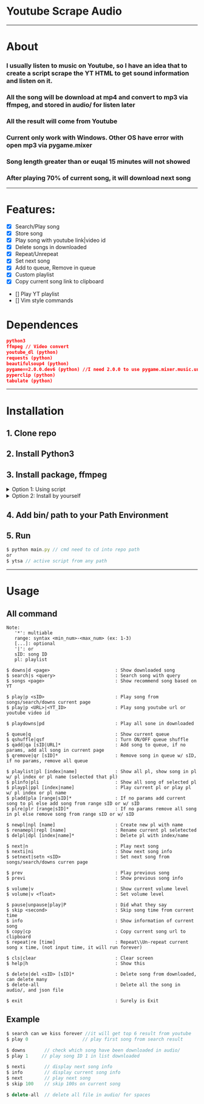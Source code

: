 # **Youtube Scrape Audio**

<hr>

# About
### I usually listen to music on Youtube, so I have an idea that to create a script scrape the YT HTML to get sound information and listen on it.
### All the song will be download at mp4 and convert to mp3 via ffmpeg, and stored in audio/ for listen later
### All the result will come from Youtube
### Current only work with Windows. Other OS have error with open mp3 via pygame.mixer
### Song length greater than or euqal 15 minutes will not showed
### After playing 70% of current song, it will download next song
<hr>

# Features:
- [x] Search/Play song
- [x] Store song
- [x] Play song with youtube link|video id
- [x] Delete songs in downloaded
- [x] Repeat/Unrepeat
- [x] Set next song
- [x] Add to queue, Remove in queue
- [x] Custom playlist
- [x] Copy current song link to clipboard
- [] Play YT playlist
- [] Vim style commands

# Dependences
```json
python3
ffmpeg // Video convert
youtube_dl (python)
requests (python)
beautifulsoup4 (python)
pygame==2.0.0.dev6 (python) //I need 2.0.0 to use pygame.mixer.music.unload()
pyperclip (python)
tabulate (python)
```
<hr>

# Installation

## 1. Clone repo
## 2. Install Python3

## 3. Install package, ffmpeg
<details>
    <summary>Option 1: Using script</summary>
<p>

## - Double-click `install.bat`
```js
This script will do:
    - Extract ffmpeg in bin/ base on your OS 32bit or 64bit
    - Create virtualenv (optional)
    - Install python package
```

</p>
</details>

<details>
    <summary>Option 2: Install by yourself</summary>
<p>

```js
// This is optional
use 'virtualenv' for easy delete later
$ pip install virtualenv
// Go to repo folder
// Create a virtual enviroment for python with name 'env'
$ virtualenv env
// active virtualenv
$ env\Script\activate
// If you command promt show (env) on the first, it worker
// Example: 
$ (env) D:\project\youtube-scrape-audio> _
```
## - Install python package
```js
$ pip install -r requirements.txt
``` 
## - Extract ffmpeg in bin/
```js
Choose which version base on your OS 32/64bit
Then extract it
```

</p>
</details>

## 4. Add bin/ path to your Path Environment

## 5. Run
```js
$ python main.py // cmd need to cd into repo path
or
$ ytsa // active script from any path
```

<hr>

# Usage
## All command
```
Note:
   '*': multiable
   range: syntax <min_num>-<max_num> (ex: 1-3)
   [...]: optional
   '|': or
   sID: song ID
   pl: playlist

$ downs|d <page>                        : Show downloaded song
$ search|s <query>                      : Search song with query
$ songs <page>                          : Show recommend song based on YT

$ play|p <sID>                          : Play song from songs/search/downs current page
$ play|p <URL>|<YT_ID>                  : Play song youtube url or youtube video id

$ playdowns|pd                          : Play all sone in downloaded

$ queue|q                               : Show current queue
$ qshuffle|qsf                          : Turn ON/OFF queue shuffle
$ qadd|qa [sID|URL]*                    : Add song to queue, if no params, add all song in current page
$ qremove|qr [sID]*                     : Remove song in queue w/ sID, if no params, remove all queue

$ playlist|pl [index|name]              : Show all pl, show song in pl w/ pl index or pl name (selected that pl)
$ plinfo|pli                            : Show all song of selected pl
$ playpl|ppl [index|name]               : Play current pl or play pl w/ pl index or pl name
$ pladd|pla [range|sID]*                : If no params add current song to pl else add song from range sID or w/ sID
$ plre|plr [range|sID]*                 : If no params remove all song in pl else remove song from range sID or w/ sID

$ newpl|npl [name]                      : Create new pl with name
$ renamepl|repl [name]                  : Rename current pl seletected
$ delpl|dpl [index|name]*               : Delete pl with index/name

$ next|n                                : Play next song
$ nexti|ni                              : Show next song info
$ setnext|setn <sID>                    : Set next song from songs/search/downs curren page

$ prev                                  : Play previous song
$ previ                                 : Show previous song info

$ volume|v                              : Show current volume level
$ volume|v <float>                      : Set volume level

$ pause|unpause|play|P                  : Did what they say
$ skip <second>                         : Skip song time from current time
$ info                                  : Show information of current song
$ copy|cp                               : Copy current song url to clipboard
$ repeat|re [time]                      : Repeat\\Un-repeat current song x time, (not input time, it will run forever)

$ cls|clear                             : Clear screen
$ help|h                                : Show this

$ delete|del <sID> [sID]*               : Delete song from downloaded, can delete many
$ delete-all                            : Delete all the song in audio/, and json file

$ exit                                  : Surely is Exit
```
## Example
```js
$ search can we kiss forever //it will get top 6 result from youtube
$ play 0                    // play first song from search result
```

```js
$ downs       // check which song have been downloaded in audio/
$ play 1     // play song ID 1 in list downloaded
```
```js
$ nexti       // display next song info
$ info        // display current song info
$ next        // play next song
$ skip 100    // skip 100s on current song
```
```js
$ delete-all  // delete all file in audio/ for spaces
```